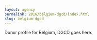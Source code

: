 ```yaml
---
layout: agency
permalink: 2016/belgium-dgcd/index.html
slug: belgium-dgcd
---
```


Donor profile for Belgium, DGCD goes here.
